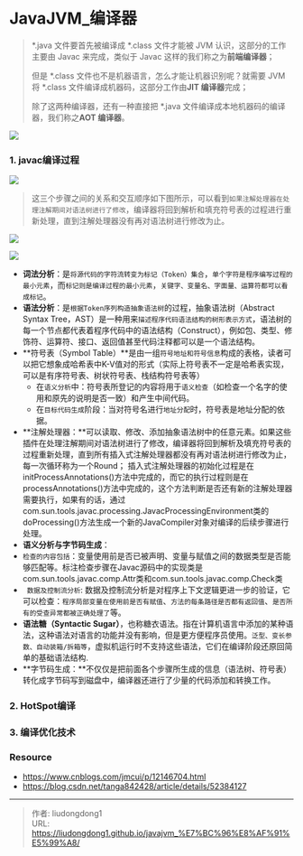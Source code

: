 # JavaJVM_编译器


> *.java 文件要首先被编译成 *.class 文件才能被 JVM 认识，这部分的工作主要由 Javac 来完成，类似于 Javac 这样的我们称之为**前端编译器**；
>
> 但是 *.class 文件也不是机器语言，怎么才能让机器识别呢？就需要 JVM 将 *.class 文件编译成机器码，这部分工作由**JIT 编译器**完成；
>
> 除了这两种编译器，还有一种直接把 *.java 文件编译成本地机器码的编译器，我们称之**AOT 编译器**。

![](https://gitee.com/github-25970295/blogpictureV2/raw/master/1153954-20200106092925007-1022314308.png)

### 1. javac编译过程

![](https://gitee.com/github-25970295/blogpictureV2/raw/master/1153954-20200106094301750-1393681004.png)

> 这三个步骤之间的关系和交互顺序如下图所示，可以看到`如果注解处理器在处理注解期间对语法树进行了修改`，编译器将回到解析和填充符号表的过程进行重新处理，直到注解处理器没有再对语法树进行修改为止。

![](https://gitee.com/github-25970295/blogpictureV2/raw/master/1153954-20200109090657558-33864349.png)

![](https://gitee.com/github-25970295/blogpictureV2/raw/master/image-20210729081740543-16275178618494.png)

- **词法分析**：是`将源代码的字符流转变为标记（Token）集合`，`单个字符是程序编写过程的最小元素`，而`标记则是编译过程的最小元素`，`关键字、变量名、字面量、运算符都可以看成标记`。
-   **语法分析**：是`根据Token序列构造抽象语法树`的过程，抽象语法树（Abstract Syntax Tree，AST）是一种用来`描述程序代码语法结构的树形表示方式`，语法树的每一个节点都代表着程序代码中的语法结构（Construct），例如包、类型、修饰符、运算符、接口、返回值甚至代码注释都可以是一个语法结构。
- **符号表（Symbol Table）**是由一组`符号地址和符号信息`构成的表格，读者可以把它想象成哈希表中K-V值对的形式（实际上符号表不一定是哈希表实现，可以是有序符号表、树状符号表、栈结构符号表等）
  - 在`语义分析`中：符号表所登记的内容将用于`语义检查`（如检查一个名字的使用和原先的说明是否一致）和产生中间代码。
  - 在`目标代码生成`阶段：当对符号名进行`地址分配`时，符号表是地址分配的依据。
- **注解处理器：**可以读取、修改、添加抽象语法树中的任意元素。如果这些插件在处理注解期间对语法树进行了修改，编译器将回到解析及填充符号表的过程重新处理，直到所有插入式注解处理器都没有再对语法树进行修改为止，每一次循环称为一个Round； 插入式注解处理器的初始化过程是在initProcessAnnotations()方法中完成的，而它的执行过程则是在processAnnotations()方法中完成的，这个方法判断是否还有新的注解处理器需要执行，如果有的话，通过com.sun.tools.javac.processing.JavacProcessingEnvironment类的doProcessing()方法生成一个新的JavaCompiler对象对编译的后续步骤进行处理。
-  **语义分析与字节码生成**： 
  - `检查的内容包括`：变量使用前是否已被声明、变量与赋值之间的数据类型是否能够匹配等。标注检查步骤在Javac源码中的实现类是com.sun.tools.javac.comp.Attr类和com.sun.tools.javac.comp.Check类
  - ` 数据及控制流分析`: 数据及控制流分析是对程序上下文逻辑更进一步的验证，它可以检查：`程序局部变量在使用前是否有赋值`、`方法的每条路径是否都有返回值`、`是否所有的受查异常都被正确处理了`等。
- **语法糖（Syntactic Sugar）**，也称糖衣语法。指在计算机语言中添加的某种语法，这种语法对语言的功能并没有影响，但是更方便程序员使用。`泛型、变长参数、自动装箱/拆箱等`，虚拟机运行时不支持这些语法，它们在编译阶段还原回简单的基础语法结构.
- **字节码生成：**不仅仅是把前面各个步骤所生成的信息（语法树、符号表）转化成字节码写到磁盘中，编译器还进行了少量的代码添加和转换工作。

### 2. HotSpot编译 

### 3. 编译优化技术

### Resource

- https://www.cnblogs.com/jmcui/p/12146704.html
- https://blog.csdn.net/tanga842428/article/details/52384127


---

> 作者: liudongdong1  
> URL: https://liudongdong1.github.io/javajvm_%E7%BC%96%E8%AF%91%E5%99%A8/  

